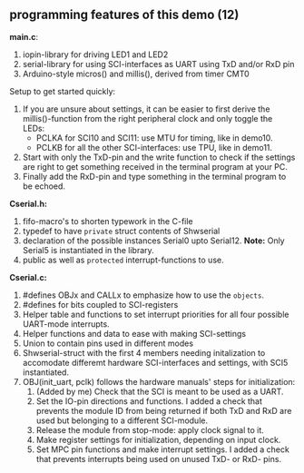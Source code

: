 programming features of this demo (12)
---

**main.c**:
1. iopin-library for driving LED1 and LED2
1. serial-library for using SCI-interfaces as UART using TxD and/or RxD pin
1. Arduino-style micros() and millis(), derived from timer CMT0

Setup to get started quickly:
1. If you are unsure about settings, it can be easier to first derive the 
   millis()-function from the right peripheral clock and only toggle the LEDs:
   - PCLKA for SCI10 and SCI11: use MTU for timing, like in demo10.
   - PCLKB for all the other SCI-interfaces: use TPU, like in demo11.
1. Start with only the TxD-pin and the write function to check if the settings 
   are right to get something received in the terminal program at your PC.
1. Finally add the RxD-pin and type something in the terminal program to be
   echoed.

**Cserial.h:**
1. fifo-macro's to shorten typework in the C-file
1. typedef to have `private` struct contents of Shwserial
1. declaration of the possible instances Serial0 upto Serial12.
   **Note:** Only Serial5 is instantiated in the library.
1. public as well as `protected` interrupt-functions to use.

**Cserial.c:**
1. #defines OBJx and CALLx to emphasize how to use the `objects`.
1. #defines for bits coupled to SCI-registers
1. Helper table and functions to set interrupt priorities for all four possible
   UART-mode interrupts.
1. Helper functions and data to ease with making SCI-settings
1. Union to contain pins used in different modes
1. Shwserial-struct with the first 4 members needing initalization to accomodate
   differemt hardware SCI-interfaces and settings, with SCI5 instantiated.
1. OBJ(init_uart, pclk) follows the hardware manuals' steps for initialization:
   1. (Added by me) Check that the SCI is meant to be used as a UART.
   2. Set the IO-pin directions and functions. I added a check that prevents
      the module ID from being returned if both TxD and RxD are used but  belonging to a different SCI-module.
   3. Release the module from stop-mode: apply clock signal to it.
   4. Make register settings for initialization, depending on input clock.
   5. Set MPC pin functions and make interrupt settings. I added a check that 
      prevents interrupts being used on unused TxD- or RxD- pins.
